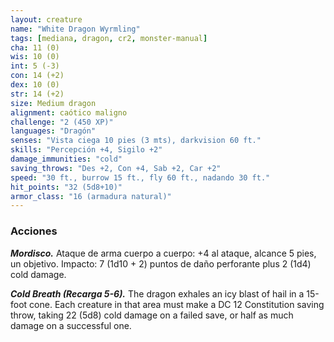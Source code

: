 ```yaml
---
layout: creature
name: "White Dragon Wyrmling"
tags: [mediana, dragon, cr2, monster-manual]
cha: 11 (0)
wis: 10 (0)
int: 5 (-3)
con: 14 (+2)
dex: 10 (0)
str: 14 (+2)
size: Medium dragon
alignment: caótico maligno
challenge: "2 (450 XP)"
languages: "Dragón"
senses: "Vista ciega 10 pies (3 mts), darkvision 60 ft."
skills: "Percepción +4, Sigilo +2"
damage_immunities: "cold"
saving_throws: "Des +2, Con +4, Sab +2, Car +2"
speed: "30 ft., burrow 15 ft., fly 60 ft., nadando 30 ft."
hit_points: "32 (5d8+10)"
armor_class: "16 (armadura natural)"
---
```


### Acciones

***Mordisco.*** Ataque de arma cuerpo a cuerpo: +4 al ataque, alcance 5 pies, un objetivo. Impacto: 7 (1d10 + 2) puntos de daño perforante plus 2 (1d4) cold damage.

***Cold Breath (Recarga 5-6).*** The dragon exhales an icy blast of hail in a 15-foot cone. Each creature in that area must make a DC 12 Constitution saving throw, taking 22 (5d8) cold damage on a failed save, or half as much damage on a successful one.